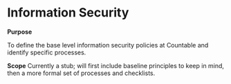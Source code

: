 Information Security
====================

**Purpose**

To define the base level information security policies at Countable and
identify specific processes.

**Scope** Currently a stub; will first include baseline principles to
keep in mind, then a more formal set of processes and checklists.
